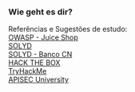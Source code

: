### Wie geht es dir?

Referências e Sugestões de estudo: \
[OWASP - Juice Shop](https://owasp.org/www-project-juice-shop/) \
[SOLYD](https://solyd.com.br/) \
[SOLYD - Banco CN](http://www.bancocn.com/) \
[HACK THE BOX](https://www.hackthebox.com/) \
[TryHackMe](https://tryhackme.com/) \
[APISEC University](https://www.apisecuniversity.com/)
